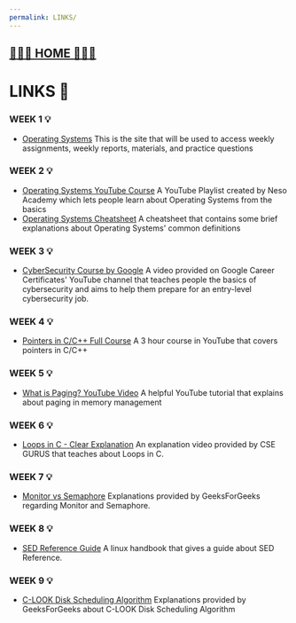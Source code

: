 ```yaml
---
permalink: LINKS/
---
```


## [ 👨🏻‍💻 HOME 👩🏻‍💻](../)

# LINKS 🔗

### WEEK 1 💡
* [Operating Systems](https://os.vlsm.org/)
  This is the site that will be used to access weekly assignments, weekly reports, materials, and practice questions
### WEEK 2 💡
* [Operating Systems YouTube Course](https://www.youtube.com/watch?v=vBURTt97EkA&list=PLBlnK6fEyqRiVhbXDGLXDk_OQAeuVcp2O)
  A YouTube Playlist created by Neso Academy which lets people learn about Operating Systems from the basics
* [Operating Systems Cheatsheet](https://github.com/Gauraviitkgp/Math-IITKGP-Resources/blob/master/Operating%20Systems%20Cheat%20Sheet.pdf)
  A cheatsheet that contains some brief explanations about Operating Systems' common definitions
### WEEK 3 💡
* [CyberSecurity Course by Google](https://www.youtube.com/watch?v=_DVVNOGYtmU)
  A video provided on Google Career Certificates' YouTube channel that teaches people the basics of cybersecurity and aims to help them prepare for an entry-level cybersecurity job.
### WEEK 4 💡
* [Pointers in C/C++ Full Course](https://www.youtube.com/watch?v=zuegQmMdy8M)
  A 3 hour course in YouTube that covers pointers in C/C++
### WEEK 5 💡
* [What is Paging? YouTube Video](https://www.youtube.com/watch?v=6c-mOFZwP_8)
  A helpful YouTube tutorial that explains about paging in memory management
### WEEK 6 💡
* [Loops in C - Clear Explanation](https://www.youtube.com/watch?v=mkuFtOB721w)
  An explanation video provided by CSE GURUS that teaches about Loops in C.
### WEEK 7 💡
* [Monitor vs Semaphore](https://www.geeksforgeeks.org/monitor-vs-semaphore/)
  Explanations provided by GeeksForGeeks regarding Monitor and Semaphore.
### WEEK 8 💡
* [SED Reference Guide](https://linuxhandbook.com/sed-reference-guide/)
  A linux handbook that gives a guide about SED Reference.
### WEEK 9 💡
* [C-LOOK Disk Scheduling Algorithm](https://www.geeksforgeeks.org/c-look-disk-scheduling-algorithm/)
  Explanations provided by GeeksForGeeks about C-LOOK Disk Scheduling Algorithm
